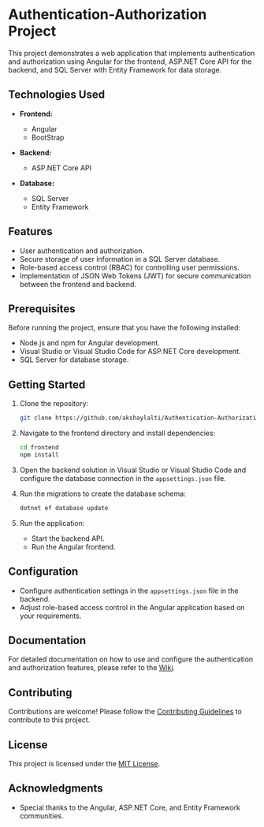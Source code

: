 # Authentication-Authorization Project

This project demonstrates a web application that implements authentication and authorization using Angular for the frontend, ASP.NET Core API for the backend, and SQL Server with Entity Framework for data storage.

## Technologies Used

- **Frontend:**
  - Angular
  - BootStrap
- **Backend:**
  - ASP.NET Core API

- **Database:**
  - SQL Server
  - Entity Framework

## Features

- User authentication and authorization.
- Secure storage of user information in a SQL Server database.
- Role-based access control (RBAC) for controlling user permissions.
- Implementation of JSON Web Tokens (JWT) for secure communication between the frontend and backend.

## Prerequisites

Before running the project, ensure that you have the following installed:

- Node.js and npm for Angular development.
- Visual Studio or Visual Studio Code for ASP.NET Core development.
- SQL Server for database storage.

## Getting Started

1. Clone the repository:

    ```bash
    git clone https://github.com/akshaylalti/Authentication-Authorization-Project.git
    ```

2. Navigate to the frontend directory and install dependencies:

    ```bash
    cd frontend
    npm install
    ```

3. Open the backend solution in Visual Studio or Visual Studio Code and configure the database connection in the `appsettings.json` file.

4. Run the migrations to create the database schema:

    ```bash
    dotnet ef database update
    ```

5. Run the application:

    - Start the backend API.
    - Run the Angular frontend.

## Configuration

- Configure authentication settings in the `appsettings.json` file in the backend.
- Adjust role-based access control in the Angular application based on your requirements.

## Documentation

For detailed documentation on how to use and configure the authentication and authorization features, please refer to the [Wiki](../../wiki).

## Contributing

Contributions are welcome! Please follow the [Contributing Guidelines](CONTRIBUTING.md) to contribute to this project.

## License

This project is licensed under the [MIT License](LICENSE).

## Acknowledgments

- Special thanks to the Angular, ASP.NET Core, and Entity Framework communities.

